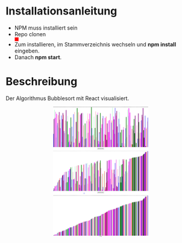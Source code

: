 # Installationsanleitung

* NPM muss installiert sein
* Repo clonen <div style="background-color: red; height: 10px; width: 10px"></div>
* Zum installieren, im Stammverzeichnis wechseln und **npm install** eingeben.
* Danach **npm start**.

# Beschreibung
Der Algorithmus Bubblesort mit React visualisiert.

<center><img src="assets\images\overview1.jpg" height="50%" width="50%" ></center> 
<center><img src="assets\images\overview2.jpg" height="50%" width="50%" ></center> 
<center><img src="assets\images\overview3.jpg" height="50%" width="50%" ></center> 

